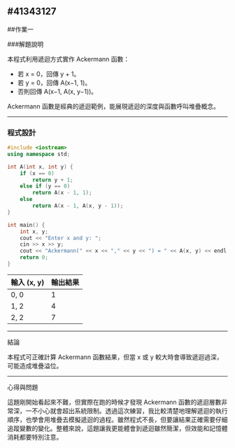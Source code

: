 #41343127
---
##作業一 

###解題說明

本程式利用遞迴方式實作 Ackermann 函數：  
- 若 x = 0，回傳 y + 1。  
- 若 y = 0，回傳 A(x−1, 1)。  
- 否則回傳 A(x−1, A(x, y−1))。 

Ackermann 函數是經典的遞迴範例，能展現遞迴的深度與函數呼叫堆疊概念。  

---

### 程式設計  
```cpp
#include <iostream>
using namespace std;

int A(int x, int y) {
    if (x == 0)
        return y + 1;
    else if (y == 0)
        return A(x - 1, 1);
    else
        return A(x - 1, A(x, y - 1));
}

int main() {
    int x, y;
    cout << "Enter x and y: ";
    cin >> x >> y;
    cout << "Ackermann(" << x << "," << y << ") = " << A(x, y) << endl;
    return 0;
}
```

| 輸入 (x, y) | 輸出結果 |
| --------- | ---- |
| 0, 0      | 1    |
| 1, 2      | 4    |
| 2, 2      | 7    |

---
結論

本程式可正確計算 Ackermann 函數結果，但當 x 或 y 較大時會導致遞迴過深，可能造成堆疊溢位。

---
心得與問題

這題剛開始看起來不難，但實際在跑的時候才發現 Ackermann 函數的遞迴層數非常深，一不小心就會超出系統限制。透過這次練習，我比較清楚地理解遞迴的執行順序，也學會用堆疊去模擬遞迴的過程。雖然程式不長，但要讓結果正確需要仔細追蹤變數的變化。整體來說，這題讓我更能體會到遞迴雖然簡潔，但效能和記憶體消耗都要特別注意。
